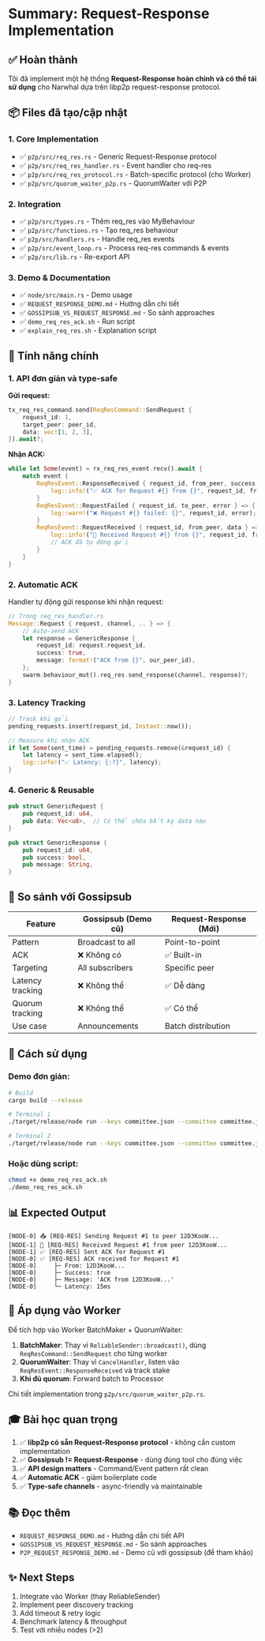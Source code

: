 # Summary: Request-Response Implementation

## ✅ Hoàn thành

Tôi đã implement một hệ thống **Request-Response hoàn chỉnh và có thể tái sử dụng** cho Narwhal dựa trên libp2p request-response protocol.

## 📦 Files đã tạo/cập nhật

### 1. Core Implementation
- ✅ `p2p/src/req_res.rs` - Generic Request-Response protocol
- ✅ `p2p/src/req_res_handler.rs` - Event handler cho req-res  
- ✅ `p2p/src/req_res_protocol.rs` - Batch-specific protocol (cho Worker)
- ✅ `p2p/src/quorum_waiter_p2p.rs` - QuorumWaiter với P2P

### 2. Integration
- ✅ `p2p/src/types.rs` - Thêm req_res vào MyBehaviour
- ✅ `p2p/src/functions.rs` - Tạo req_res behaviour  
- ✅ `p2p/src/handlers.rs` - Handle req_res events
- ✅ `p2p/src/event_loop.rs` - Process req-res commands & events
- ✅ `p2p/src/lib.rs` - Re-export API

### 3. Demo & Documentation
- ✅ `node/src/main.rs` - Demo usage
- ✅ `REQUEST_RESPONSE_DEMO.md` - Hướng dẫn chi tiết
- ✅ `GOSSIPSUB_VS_REQUEST_RESPONSE.md` - So sánh approaches
- ✅ `demo_req_res_ack.sh` - Run script
- ✅ `explain_req_res.sh` - Explanation script

## 🎯 Tính năng chính

### 1. API đơn giản và type-safe

**Gửi request:**
```rust
tx_req_res_command.send(ReqResCommand::SendRequest {
    request_id: 1,
    target_peer: peer_id,
    data: vec![1, 2, 3],
}).await?;
```

**Nhận ACK:**
```rust
while let Some(event) = rx_req_res_event.recv().await {
    match event {
        ReqResEvent::ResponseReceived { request_id, from_peer, success, message } => {
            log::info!("✅ ACK for Request #{} from {}", request_id, from_peer);
        }
        ReqResEvent::RequestFailed { request_id, to_peer, error } => {
            log::warn!("❌ Request #{} failed: {}", request_id, error);
        }
        ReqResEvent::RequestReceived { request_id, from_peer, data } => {
            log::info!("📨 Received Request #{} from {}", request_id, from_peer);
            // ACK đã tự động gửi
        }
    }
}
```

### 2. Automatic ACK

Handler tự động gửi response khi nhận request:

```rust
// Trong req_res_handler.rs
Message::Request { request, channel, .. } => {
    // Auto-send ACK
    let response = GenericResponse {
        request_id: request.request_id,
        success: true,
        message: format!("ACK from {}", our_peer_id),
    };
    swarm.behaviour_mut().req_res.send_response(channel, response)?;
}
```

### 3. Latency Tracking

```rust
// Track khi gửi
pending_requests.insert(request_id, Instant::now());

// Measure khi nhận ACK
if let Some(sent_time) = pending_requests.remove(&request_id) {
    let latency = sent_time.elapsed();
    log::info!("✅ Latency: {:?}", latency);
}
```

### 4. Generic & Reusable

```rust
pub struct GenericRequest {
    pub request_id: u64,
    pub data: Vec<u8>,  // Có thể chứa bất kỳ data nào
}

pub struct GenericResponse {
    pub request_id: u64,
    pub success: bool,
    pub message: String,
}
```

## 🔄 So sánh với Gossipsub

| Feature | Gossipsub (Demo cũ) | Request-Response (Mới) |
|---------|---------------------|------------------------|
| Pattern | Broadcast to all | Point-to-point |
| ACK | ❌ Không có | ✅ Built-in |
| Targeting | All subscribers | Specific peer |
| Latency tracking | ❌ Không thể | ✅ Dễ dàng |
| Quorum tracking | ❌ Không thể | ✅ Có thể |
| Use case | Announcements | Batch distribution |

## 🚀 Cách sử dụng

### Demo đơn giản:

```bash
# Build
cargo build --release

# Terminal 1
./target/release/node run --keys committee.json --committee committee.json --store db_primary_0 primary

# Terminal 2  
./target/release/node run --keys committee.json --committee committee.json --store db_primary_1 primary
```

### Hoặc dùng script:
```bash
chmod +x demo_req_res_ack.sh
./demo_req_res_ack.sh
```

## 📊 Expected Output

```
[NODE-0] 📤 [REQ-RES] Sending Request #1 to peer 12D3KooW...
[NODE-1] 📨 [REQ-RES] Received Request #1 from peer 12D3KooW...
[NODE-1] ✅ [REQ-RES] Sent ACK for Request #1
[NODE-0] ✅ [REQ-RES] ACK received for Request #1
[NODE-0]     ├─ From: 12D3KooW...
[NODE-0]     ├─ Success: true
[NODE-0]     ├─ Message: 'ACK from 12D3KooW...'
[NODE-0]     └─ Latency: 15ms
```

## 🔧 Áp dụng vào Worker

Để tích hợp vào Worker BatchMaker + QuorumWaiter:

1. **BatchMaker**: Thay vì `ReliableSender::broadcast()`, dùng `ReqResCommand::SendRequest` cho từng worker
2. **QuorumWaiter**: Thay vì `CancelHandler`, listen vào `ReqResEvent::ResponseReceived` và track stake
3. **Khi đủ quorum**: Forward batch to Processor

Chi tiết implementation trong `p2p/src/quorum_waiter_p2p.rs`.

## 🎓 Bài học quan trọng

1. ✅ **libp2p có sẵn Request-Response protocol** - không cần custom implementation
2. ✅ **Gossipsub != Request-Response** - dùng đúng tool cho đúng việc
3. ✅ **API design matters** - Command/Event pattern rất clean
4. ✅ **Automatic ACK** - giảm boilerplate code
5. ✅ **Type-safe channels** - async-friendly và maintainable

## 📚 Đọc thêm

- `REQUEST_RESPONSE_DEMO.md` - Hướng dẫn chi tiết API
- `GOSSIPSUB_VS_REQUEST_RESPONSE.md` - So sánh approaches
- `P2P_REQUEST_RESPONSE_DEMO.md` - Demo cũ với gossipsub (để tham khảo)

## ✨ Next Steps

1. Integrate vào Worker (thay ReliableSender)
2. Implement peer discovery tracking
3. Add timeout & retry logic
4. Benchmark latency & throughput
5. Test với nhiều nodes (>2)
